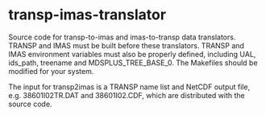 # transp-imas-translator

Source code for transp-to-imas and imas-to-transp data translators.
TRANSP and IMAS must be built before these translators.
TRANSP and IMAS environment variables must also be properly defined,
including UAL, ids_path, treename and MDSPLUS_TREE_BASE_0.
The Makefiles should be modified for your system.

The input for transp2imas is a TRANSP name list and NetCDF output file,
e.g. 38601I02TR.DAT and 38601I02.CDF, which are distributed with the
source code.
